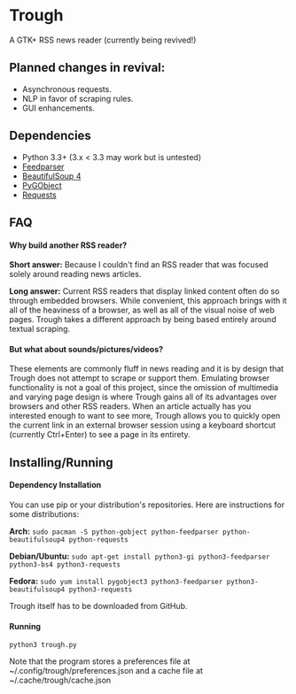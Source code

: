 Trough
======

A GTK+ RSS news reader (currently being revived!)

## Planned changes in revival:
* Asynchronous requests.
* NLP in favor of scraping rules.
* GUI enhancements.

## Dependencies
* Python 3.3+ (3.x < 3.3 may work but is untested)
* [Feedparser](https://pypi.python.org/pypi/feedparser)
* [BeautifulSoup 4](http://www.crummy.com/software/BeautifulSoup/)
* [PyGObject](https://wiki.gnome.org/action/show/Projects/PyGObject)
* [Requests](http://docs.python-requests.org/en/latest/)

## FAQ

#### Why build another RSS reader?

**Short answer:** Because I couldn't find an RSS reader that was focused solely around reading news articles.

**Long answer:** Current RSS readers that display linked content often do so through embedded browsers. While 
convenient, this approach brings with it all of the heaviness of a browser, as well as all of the visual noise of web 
pages. Trough takes a different approach by being based entirely around textual scraping. 

#### But what about sounds/pictures/videos?
These elements are commonly fluff in news reading and it is by design that Trough does not attempt to scrape or support
them. Emulating browser functionality is not a goal of this project, since the omission of multimedia and varying page 
design is where Trough gains all of its advantages over browsers and other RSS readers. When an article actually has you 
interested enough to want to see more, Trough allows you to quickly open the current link in an external browser session
using a keyboard shortcut (currently Ctrl+Enter) to see a page in its entirety.

## Installing/Running

#### Dependency Installation
You can use pip or your distribution's repositories. Here are instructions for some distributions:

**Arch:** `sudo pacman -S python-gobject python-feedparser python-beautifulsoup4 python-requests`

**Debian/Ubuntu:** `sudo apt-get install python3-gi python3-feedparser python3-bs4 python3-requests`

**Fedora:** `sudo yum install pygobject3 python3-feedparser python3-beautifulsoup4 python3-requests`

Trough itself has to be downloaded from GitHub.

#### Running
`python3 trough.py`

Note that the program stores a preferences file at ~/.config/trough/preferences.json and a cache file at 
~/.cache/trough/cache.json
